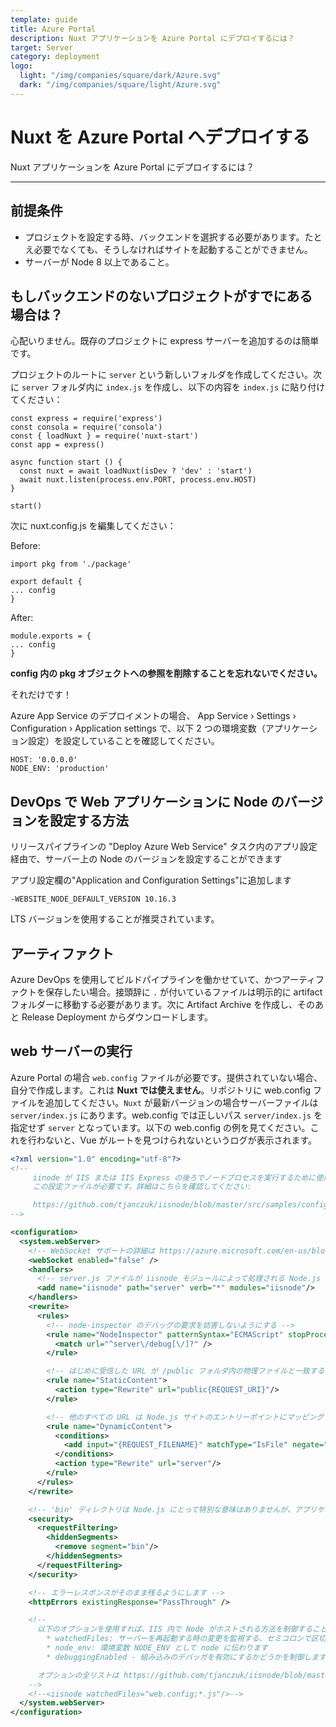 ```yaml
---
template: guide
title: Azure Portal
description: Nuxt アプリケーションを Azure Portal にデプロイするには？
target: Server
category: deployment
logo:
  light: "/img/companies/square/dark/Azure.svg"
  dark: "/img/companies/square/light/Azure.svg"
---
```

# Nuxt を Azure Portal へデプロイする

Nuxt アプリケーションを Azure Portal にデプロイするには？

---

## 前提条件

- プロジェクトを設定する時、バックエンドを選択する必要があります。たとえ必要でなくても、そうしなければサイトを起動することができません。
- サーバーが Node 8 以上であること。

## もしバックエンドのないプロジェクトがすでにある場合は？

心配いりません。既存のプロジェクトに express サーバーを追加するのは簡単です。

プロジェクトのルートに `server` という新しいフォルダを作成してください。次に `server` フォルダ内に `index.js` を作成し、以下の内容を `index.js` に貼り付けてください：

```
const express = require('express')
const consola = require('consola')
const { loadNuxt } = require('nuxt-start')
const app = express()

async function start () {
  const nuxt = await loadNuxt(isDev ? 'dev' : 'start')
  await nuxt.listen(process.env.PORT, process.env.HOST)
}

start()

```

次に nuxt.config.js を編集してください：

Before:

```
import pkg from './package'

export default {
... config
}
```

After:

```
module.exports = {
... config
}

```

**config 内の pkg オブジェクトへの参照を削除することを忘れないでください。**

それだけです！

Azure App Service のデプロイメントの場合、 App Service &rsaquo; Settings &rsaquo; Configuration &rsaquo; Application settings で、以下 2 つの環境変数（アプリケーション設定）を設定していることを確認してください。

```
HOST: '0.0.0.0'
NODE_ENV: 'production'
```

## DevOps で Web アプリケーションに Node のバージョンを設定する方法

リリースパイプラインの "Deploy Azure Web Service" タスク内のアプリ設定経由で、サーバー上の Node のバージョンを設定することができます

アプリ設定欄の"Application and Configuration Settings"に追加します

```
-WEBSITE_NODE_DEFAULT_VERSION 10.16.3
```

LTS バージョンを使用することが推奨されています。

## アーティファクト

Azure DevOps を使用してビルドパイプラインを働かせていて、かつアーティファクトを保存したい場合。接頭辞に `.` が付いているファイルは明示的に artifact フォルダーに移動する必要があります。次に Artifact Archive を作成し、そのあと Release Deployment からダウンロードします。

## web サーバーの実行

Azure Portal の場合 `web.config` ファイルが必要です。提供されていない場合、自分で作成します。これは **Nuxt では使えません**。リポジトリに web.config ファイルを追加してください。`Nuxt` が最新バージョンの場合サーバーファイルは `server/index.js` にあります。web.config では正しいパス `server/index.js` を指定せず `server` となっています。以下の web.config の例を見てください。これを行わないと、Vue がルートを見つけられないというログが表示されます。

```xml
<?xml version="1.0" encoding="utf-8"?>
<!--
     iinode が IIS または IIS Express の後ろでノードプロセスを実行するために使用される場合、
     この設定ファイルが必要です。詳細はこちらを確認してください:

     https://github.com/tjanczuk/iisnode/blob/master/src/samples/configuration/web.config
-->

<configuration>
  <system.webServer>
    <!-- WebSocket サポートの詳細は https://azure.microsoft.com/en-us/blog/introduction-to-websockets-on-windows-azure-web-sites/ を確認してください -->
    <webSocket enabled="false" />
    <handlers>
      <!-- server.js ファイルが iisnode モジュールによって処理される Node.js サイトであることを示しています -->
      <add name="iisnode" path="server" verb="*" modules="iisnode"/>
    </handlers>
    <rewrite>
      <rules>
        <!-- node-inspector のデバッグの要求を妨害しないようにする -->
        <rule name="NodeInspector" patternSyntax="ECMAScript" stopProcessing="true">
          <match url="^server\/debug[\/]?" />
        </rule>

        <!-- はじめに受信した URL が /public フォルダ内の物理ファイルと一致するかどうかを判別します -->
        <rule name="StaticContent">
          <action type="Rewrite" url="public{REQUEST_URI}"/>
        </rule>

        <!-- 他のすべての URL は Node.js サイトのエントリーポイントにマッピングされます -->
        <rule name="DynamicContent">
          <conditions>
            <add input="{REQUEST_FILENAME}" matchType="IsFile" negate="True"/>
          </conditions>
          <action type="Rewrite" url="server"/>
        </rule>
      </rules>
    </rewrite>

    <!-- 'bin' ディレクトリは Node.js にとって特別な意味はありませんが、アプリケーションをそこに置くことができます -->
    <security>
      <requestFiltering>
        <hiddenSegments>
          <remove segment="bin"/>
        </hiddenSegments>
      </requestFiltering>
    </security>

    <!-- エラーレスポンスがそのまま残るようにします -->
    <httpErrors existingResponse="PassThrough" />

    <!--
      以下のオプションを使用すれば、IIS 内で Node がホストされる方法を制御することができます:
        * watchedFiles: サーバーを再起動する時の変更を監視する、セミコロンで区切られたリストのファイル
        * node_env: 環境変数 NODE_ENV として node に伝わります
        * debuggingEnabled - 組み込みのデバッガを有効にするかどうかを制御します

      オプションの全リストは https://github.com/tjanczuk/iisnode/blob/master/src/samples/configuration/web.config で確認してください
    -->
    <!--<iisnode watchedFiles="web.config;*.js"/>-->
  </system.webServer>
</configuration>
```
